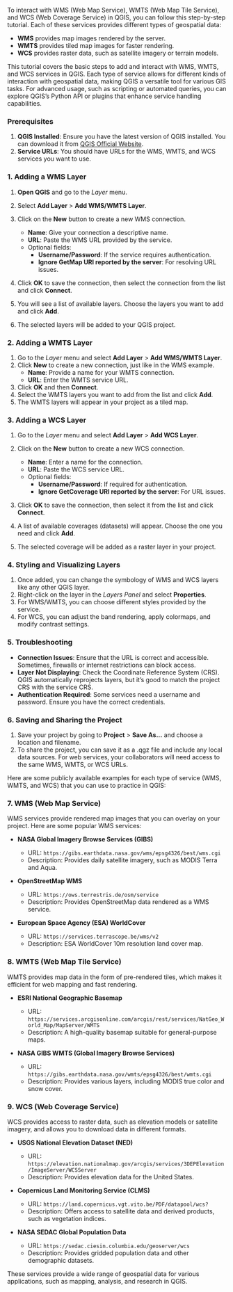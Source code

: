 To interact with WMS (Web Map Service), WMTS (Web Map Tile Service), and WCS (Web Coverage Service) in QGIS, you can follow this step-by-step tutorial. Each of these services provides different types of geospatial data:

- **WMS** provides map images rendered by the server.
- **WMTS** provides tiled map images for faster rendering.
- **WCS** provides raster data, such as satellite imagery or terrain models.

This tutorial covers the basic steps to add and interact with WMS, WMTS, and WCS services in QGIS. Each type of service allows for different kinds of interaction with geospatial data, making QGIS a versatile tool for various GIS tasks. For advanced usage, such as scripting or automated queries, you can explore QGIS’s Python API or plugins that enhance service handling capabilities.

### Prerequisites
1. **QGIS Installed**: Ensure you have the latest version of QGIS installed. You can download it from [QGIS Official Website](https://qgis.org).
2. **Service URLs**: You should have URLs for the WMS, WMTS, and WCS services you want to use.

### 1. Adding a WMS Layer

1. **Open QGIS** and go to the *Layer* menu.
2. Select **Add Layer** > **Add WMS/WMTS Layer**.
   
3. Click on the **New** button to create a new WMS connection.
   - **Name**: Give your connection a descriptive name.
   - **URL**: Paste the WMS URL provided by the service.
   - Optional fields:
     - **Username/Password**: If the service requires authentication.
     - **Ignore GetMap URI reported by the server**: For resolving URL issues.
   
4. Click **OK** to save the connection, then select the connection from the list and click **Connect**.
5. You will see a list of available layers. Choose the layers you want to add and click **Add**.
6. The selected layers will be added to your QGIS project.

### 2. Adding a WMTS Layer

1. Go to the *Layer* menu and select **Add Layer** > **Add WMS/WMTS Layer**.
2. Click **New** to create a new connection, just like in the WMS example.
   - **Name**: Provide a name for your WMTS connection.
   - **URL**: Enter the WMTS service URL.
3. Click **OK** and then **Connect**.
4. Select the WMTS layers you want to add from the list and click **Add**.
5. The WMTS layers will appear in your project as a tiled map.

### 3. Adding a WCS Layer

1. Go to the *Layer* menu and select **Add Layer** > **Add WCS Layer**.
   
2. Click on the **New** button to create a new WCS connection.
   - **Name**: Enter a name for the connection.
   - **URL**: Paste the WCS service URL.
   - Optional fields:
     - **Username/Password**: If required for authentication.
     - **Ignore GetCoverage URI reported by the server**: For URL issues.
   
3. Click **OK** to save the connection, then select it from the list and click **Connect**.
4. A list of available coverages (datasets) will appear. Choose the one you need and click **Add**.
5. The selected coverage will be added as a raster layer in your project.

### 4. Styling and Visualizing Layers

1. Once added, you can change the symbology of WMS and WCS layers like any other QGIS layer.
2. Right-click on the layer in the *Layers Panel* and select **Properties**.
3. For WMS/WMTS, you can choose different styles provided by the service.
4. For WCS, you can adjust the band rendering, apply colormaps, and modify contrast settings.

### 5. Troubleshooting

- **Connection Issues**: Ensure that the URL is correct and accessible. Sometimes, firewalls or internet restrictions can block access.
- **Layer Not Displaying**: Check the Coordinate Reference System (CRS). QGIS automatically reprojects layers, but it’s good to match the project CRS with the service CRS.
- **Authentication Required**: Some services need a username and password. Ensure you have the correct credentials.

### 6. Saving and Sharing the Project

1. Save your project by going to **Project** > **Save As...** and choose a location and filename.
2. To share the project, you can save it as a .qgz file and include any local data sources. For web services, your collaborators will need access to the same WMS, WMTS, or WCS URLs.


Here are some publicly available examples for each type of service (WMS, WMTS, and WCS) that you can use to practice in QGIS:

### 7. WMS (Web Map Service)
WMS services provide rendered map images that you can overlay on your project. Here are some popular WMS services:

- **NASA Global Imagery Browse Services (GIBS)**
  - URL: `https://gibs.earthdata.nasa.gov/wms/epsg4326/best/wms.cgi`
  - Description: Provides daily satellite imagery, such as MODIS Terra and Aqua.

- **OpenStreetMap WMS**
  - URL: `https://ows.terrestris.de/osm/service`
  - Description: Provides OpenStreetMap data rendered as a WMS service.

- **European Space Agency (ESA) WorldCover**
  - URL: `https://services.terrascope.be/wms/v2`
  - Description: ESA WorldCover 10m resolution land cover map.

### 8. WMTS (Web Map Tile Service)
WMTS provides map data in the form of pre-rendered tiles, which makes it efficient for web mapping and fast rendering.

- **ESRI National Geographic Basemap**
  - URL: `https://services.arcgisonline.com/arcgis/rest/services/NatGeo_World_Map/MapServer/WMTS`
  - Description: A high-quality basemap suitable for general-purpose maps.

- **NASA GIBS WMTS (Global Imagery Browse Services)**
  - URL: `https://gibs.earthdata.nasa.gov/wmts/epsg4326/best/wmts.cgi`
  - Description: Provides various layers, including MODIS true color and snow cover.

### 9. WCS (Web Coverage Service)
WCS provides access to raster data, such as elevation models or satellite imagery, and allows you to download data in different formats.

- **USGS National Elevation Dataset (NED)**
  - URL: `https://elevation.nationalmap.gov/arcgis/services/3DEPElevation/ImageServer/WCSServer`
  - Description: Provides elevation data for the United States.

- **Copernicus Land Monitoring Service (CLMS)**
  - URL: `https://land.copernicus.vgt.vito.be/PDF/datapool/wcs?`
  - Description: Offers access to satellite data and derived products, such as vegetation indices.

- **NASA SEDAC Global Population Data**
  - URL: `https://sedac.ciesin.columbia.edu/geoserver/wcs`
  - Description: Provides gridded population data and other demographic datasets.

These services provide a wide range of geospatial data for various applications, such as mapping, analysis, and research in QGIS.